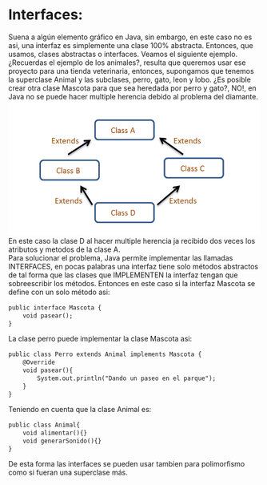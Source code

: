 # Interfaces:

Suena a algún elemento gráfico en Java, sin embargo, en este caso no es asi, una interfaz es simplemente una clase 100% abstracta. Entonces, que usamos, clases abstractas o interfaces. Veamos el siguiente ejemplo. </br>
¿Recuerdas el ejemplo de los animales?, resulta que queremos usar ese proyecto para una tienda veterinaria, entonces, supongamos que tenemos la superclase Animal y las subclases, perro, gato, leon y lobo. ¿Es posible crear otra clase Mascota para que sea heredada por perro y gato?, NO!, en Java no se puede hacer multiple herencia debido al problema del diamante.
</br>
![diamante](./diamont.png)
</br>
En este caso la clase D al hacer multiple herencia ja recibido dos veces los atributos y metodos de la clase A. </br>
Para solucionar el problema, Java permite implementar las llamadas INTERFACES, en pocas palabras una interfaz tiene solo métodos abstractos de tal forma que las clases que IMPLEMENTEN la interfaz tengan que sobreescribir los métodos.
Entonces en este caso si la interfaz Mascota se define con un solo método asi:

```
public interface Mascota {
    void pasear();
}
```
La clase perro puede implementar la clase Mascota asi:
```
public class Perro extends Animal implements Mascota {
    @Override
    void pasear(){
        System.out.println("Dando un paseo en el parque");
    }
}
```
Teniendo en cuenta que la clase Animal es:
```
public class Animal{
    void alimentar(){}
    void generarSonido(){}
}
```
De esta forma las interfaces se pueden usar tambien para polimorfismo como si fueran una superclase más.
